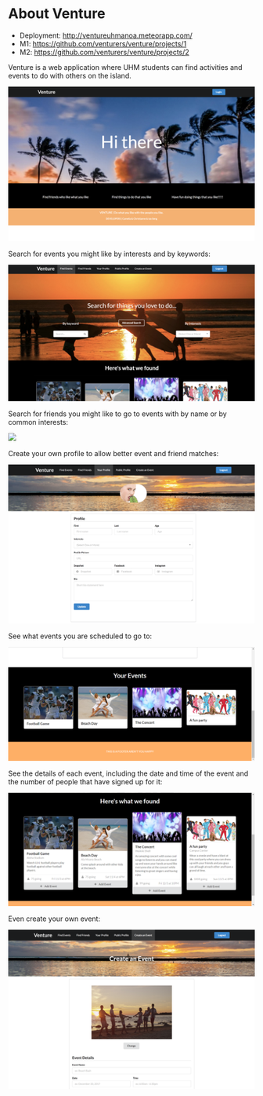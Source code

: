 # About Venture

* Deployment: <http://ventureuhmanoa.meteorapp.com/>
* M1: <https://github.com/venturers/venture/projects/1>
* M2: <https://github.com/venturers/venture/projects/2>

Venture is a web application where UHM students can find activities and events to do with others on the island.

![](images/landing.png)

Search for events you might like by interests and by keywords:

![](images/find_events.png)

Search for friends you might like to go to events with by name or by common interests:

![](images/find_friends.png)

Create your own profile to allow better event and friend matches:

![](images/create_profile.png)

See what events you are scheduled to go to:

![](images/profilepage2.PNG)

See the details of each event, including the date and time of the event and the number of people that have signed up for it:

![](images/searchpage2.PNG)

Even create your own event:

![](images/create_event.png)
